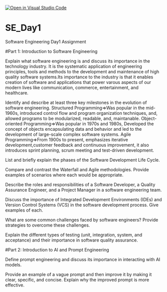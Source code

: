 [![Open in Visual Studio Code](https://classroom.github.com/assets/open-in-vscode-2e0aaae1b6195c2367325f4f02e2d04e9abb55f0b24a779b69b11b9e10269abc.svg)](https://classroom.github.com/online_ide?assignment_repo_id=18364301&assignment_repo_type=AssignmentRepo)
# SE_Day1
Software Engineering Day1 Assignment

#Part 1: Introduction to Software Engineering

Explain what software engineering is and discuss its importance in the technology industry.
It is the systematic application of engineering principles, tools and methods to the development and maintenance of high quality software systems.Its importance to the industry is that it enables creation of software and applications that power varous aspects of our modern lives like communication, commerce, entertainment, and healthcare.



Identify and describe at least three key milestones in the evolution of software engineering.
Structured Programming=>Was popular in the mid-1960s, introduced control flow and program organization techniques, and, allowed programs to be modularized, readable, and, maintanable.
Object-oriented Programming=>Was popular in 1970s and 1980s, Developed the concept of objects encapsulating data and behavior and led to the development of large-scale complex software systems.
Agile Programming=>From 1900s to present, emphasizes iterative development,customer feedback and continuous improvement, it also introduces sprint planning, scrum meeting and test-driven development.


List and briefly explain the phases of the Software Development Life Cycle.


Compare and contrast the Waterfall and Agile methodologies. Provide examples of scenarios where each would be appropriate.


Describe the roles and responsibilities of a Software Developer, a Quality Assurance Engineer, and a Project Manager in a software engineering team.


Discuss the importance of Integrated Development Environments (IDEs) and Version Control Systems (VCS) in the software development process. Give examples of each.


What are some common challenges faced by software engineers? Provide strategies to overcome these challenges.


Explain the different types of testing (unit, integration, system, and acceptance) and their importance in software quality assurance.


#Part 2: Introduction to AI and Prompt Engineering


Define prompt engineering and discuss its importance in interacting with AI models.


Provide an example of a vague prompt and then improve it by making it clear, specific, and concise. Explain why the improved prompt is more effective.
